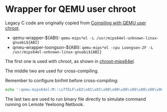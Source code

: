 Wrapper for QEMU user chroot
===

Legacy C code are originally copied from [Compiling with QEMU user chroot](https://wiki.gentoo.org/wiki/Embedded_Handbook/General/Compiling_with_QEMU_user_chroot).

- qemu-wrapper-\${ABI}: `qemu-mips*el -L /usr/mips64el-unknown-linux-gnuabi${ABI}`
- qmeu-wrapper-loongson-\${ABI}: `qemu-mips*el -cpu Loongson-2F -L /usr/mips64el-unknown-linux-gnuabi${ABI}`

The first one is used with chroot, as shown in [chroot-mips64el](scripts/chroot-mips64el).

The middle two are used for cross-compiling.

Remember to configure binfmt before cross-compiling:

```bash
echo ':qemu-mips64el:M::\x7fELF\x02\x01\x01\x00\x00\x00\x00\x00\x00\x00\x00\x00\x02\x00\x08\x00:\xff\xff\xff\xff\xff\xff\xff\x00\x00\xff\xff\xff\xff\xff\xff\xff\xfe\xff\xff\xff:/usr/local/bin/qemu-wrapper-loongson-n64:OC' > /proc/sys/fs/binfmt_misc/register
```

The last two are used to run binary file directly to simulate command running on Lemote Yeeloong Netbook.

